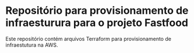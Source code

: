 # Repositório para provisionamento de infraesturura para o projeto Fastfood

Este repositório contém arquivos Terraform para provisionamento de infraestutura na AWS.
